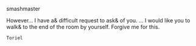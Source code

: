 smashmaster

However... I have a& difficult request to ask& of you. ... I would like you to walk& to the end of the room by yourself. Forgive me for this.

    Toriel
